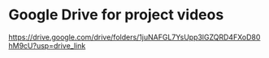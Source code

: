# Google Drive for project videos
https://drive.google.com/drive/folders/1juNAFGL7YsUpp3lGZQRD4FXoD80hM9cU?usp=drive_link
